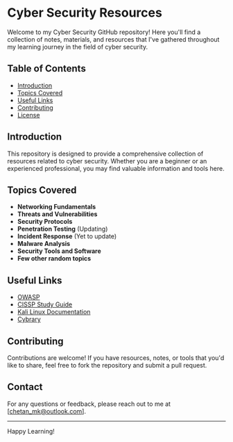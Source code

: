 # Cyber Security Resources

Welcome to my Cyber Security GitHub repository! Here you'll find a collection of notes, materials, and resources that I've gathered throughout my learning journey in the field of cyber security.

## Table of Contents

- [Introduction](#introduction)
- [Topics Covered](#topics-covered)
- [Useful Links](#useful-links)
- [Contributing](#contributing)
- [License](#license)

## Introduction

This repository is designed to provide a comprehensive collection of resources related to cyber security. Whether you are a beginner or an experienced professional, you may find valuable information and tools here.

## Topics Covered

- **Networking Fundamentals**
- **Threats and Vulnerabilities**
- **Security Protocols**
- **Penetration Testing** (Updating)
- **Incident Response** (Yet to update)
- **Malware Analysis**
- **Security Tools and Software**
- **Few other random topics**

## Useful Links

- [OWASP](https://owasp.org)
- [CISSP Study Guide](https://www.isc2.org/Certifications/CISSP)
- [Kali Linux Documentation](https://www.kali.org/docs/)
- [Cybrary](https://www.cybrary.it)

## Contributing

Contributions are welcome! If you have resources, notes, or tools that you'd like to share, feel free to fork the repository and submit a pull request.

## Contact

For any questions or feedback, please reach out to me at [chetan_mk@outlook.com].

---

Happy Learning!
